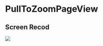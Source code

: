 # PullToZoomPageView


## Screen Recod

![](https://github.com/dalingge/PullToZoomPageView/screenshots/s.gif)
